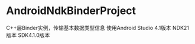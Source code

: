 # AndroidNdkBinderProject
C++层Binder实例，传输基本数据类型信息
使用Android Studio 4.1版本
    NDK21版本
    SDK4.1.0版本
